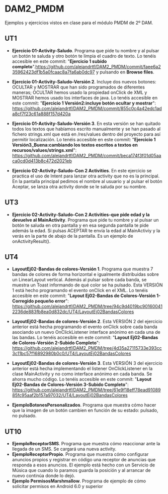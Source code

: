 # DAM2_PMDM
Ejemplos y ejercicios vistos en clase para el módulo PMDM de 2º DAM.

## UT1
* **Ejercicio 01-Activity-Saludo**. Programa que pide tu nombre y al pulsar un botón te saluda y otro botón te limpia el cuadro de texto. Lo tenéis accesible en este commit: "**Ejercicio 1 subido completo**".https://github.com/alejandrtf/DAM2_PMDM/commit/faee6a235962423df1b5a0fcaac8a7fa6ab0dc97 y pulsando en **Browse files**.

* **Ejercicio 01-Activity-Saludo-Versión 2**. Incluye dos nuevos botones: OCULTAR y MOSTRAR que han sido programados de diferentes maneras; OCULTAR hemos usado la propiedad onClick de XML y MOSTRAR hemos usado los interfaces de java. Lo tenéis accesible en este commit: "**Ejercicio 1 Versión2:incluye botón ocultar y mostrar**": https://github.com/alejandrtf/DAM2_PMDM/commit/855c0c4a42edc1ada8cf7f23c61a888f157d420a

* **Ejercicio 01-Activity-Saludo-Versión 3**. En esta versión se han quitado todos los textos que habíamos escrito manualmente y se han pasado al fichero strings.xml que está en /res/values dentro del proyecto para así permitir localización. Lo tenéis accesible en este commit: "**Ejercicio 1 Versión3_Buena:cambiando los textos escritos a textos en recursos/values/strings.xml**": https://github.com/alejandrtf/DAM2_PMDM/commit/beca174f3f01d05aaca0cd0d413b8c472d2021eb

* **Ejercicio 02-Activity-Saludo-Con 2 Activities**. En este ejercicio se practica el uso de Intent para lanzar otra activity que no es la principal. En la pantalla principal pedimos el nombre al usuario y al pulsar el botón Aceptar, se lanza otra activity donde se le saluda por su nombre.

## UT3
* **Ejercicio 02-Activity-Saludo-Con 2 Activities-que pide edad y la devuelve al MainActivity**. Programa que pide tu nombre y al pulsar un botón te saluda en otra pantalla y en esa segunda pantalla te pide además la edad. Si pulsas ACEPTAR te envía la edad al MainActiviy y la verás en la parte de abajo de la pantalla. Es un ejemplo de onActivityResult().

## UT4
* **LayoutEj02-Bandas de colores-Versión 1**. Programa que muestra 7 bandas de colores de forma horizontal e igualmente distribuidas sobre un LinearLayout vertical. Además al pulsar sobre cada banda, se muestra un Toast informando de qué color se ha pulsado. Esta VERSIÓN 1 está hecho programando el evento onClick en el XML. Lo tenéis accesible en este commit: "**Layout Ej02-Bandas de Colores-Versión 1-Corregido pequeño error**": https://github.com/alejandrtf/DAM2_PMDM/tree/94c9d4019bc901600412236de883fb8ea0d832dc/UT4/LayoutEj02BandasColores

* **LayoutEj02-Bandas de colores-Versión 2**. Esta VERSIÓN 2 del ejercicio anterior está hecha programando el evento onClick sobre cada banda asociando un nuevo OnClickListener interface anónimo en cada una de las bandas. Lo tenéis accesible en este commit: "**Layout Ej02-Bandas de Colores-Versión 2-Subido Completo**": https://github.com/alejandrtf/DAM2_PMDM/tree/4d35a27115733e393cc3c11bc57f16892980b0c0/UT4/LayoutEj02BandasColores

* **LayoutEj02-Bandas de colores-Versión 3**. Esta VERSIÓN 3 del ejercicio anterior está hecha implementando el listener OnClickListener en la clase MainActivity y no como interface anónimo en cada banda. Se ahorra mucho código. Lo tenéis accesible en este commit: "**Layout Ej02-Bandas de Colores-Versión 3-Subido Completo**": https://github.com/alejandrtf/DAM2_PMDM/tree/61e9f18eff78ead9108985fc95aaf2b157a97032/UT4/LayoutEj02BandasColores 
* **EjemploBotonesPersonalizados**. Programa que muestra cómo hacer que la imagen de un botón cambien en función de su estado: pulsado, no pulsado.

## UT10
* **EjemploReceptorSMS**. Programa que muestra cómo reaccionar ante la llegada de un SMS. Se cargará una nueva activity.
* **EjemploReceptorPropio**. Programa que muestra cómo configurar anuncios propios y registrar en código una receptor de anuncias que responda a esos anuncios. El ejemplo está hecho con un Servicio de Música que cuando lo paramos guarda la posición y al arrancar de nuevo continúa donde lo dejó.
* **Ejemplo PermisosMarshmallow**. Programa de ejemplo de cómo solicitar permisos en Android 6.0 y superior

